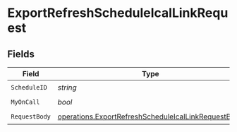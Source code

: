 # ExportRefreshScheduleIcalLinkRequest


## Fields

| Field                                                                                                                      | Type                                                                                                                       | Required                                                                                                                   | Description                                                                                                                |
| -------------------------------------------------------------------------------------------------------------------------- | -------------------------------------------------------------------------------------------------------------------------- | -------------------------------------------------------------------------------------------------------------------------- | -------------------------------------------------------------------------------------------------------------------------- |
| `ScheduleID`                                                                                                               | *string*                                                                                                                   | :heavy_check_mark:                                                                                                         | N/A                                                                                                                        |
| `MyOnCall`                                                                                                                 | *bool*                                                                                                                     | :heavy_check_mark:                                                                                                         | N/A                                                                                                                        |
| `RequestBody`                                                                                                              | [operations.ExportRefreshScheduleIcalLinkRequestBody](../../models/operations/exportrefreshscheduleicallinkrequestbody.md) | :heavy_check_mark:                                                                                                         | N/A                                                                                                                        |